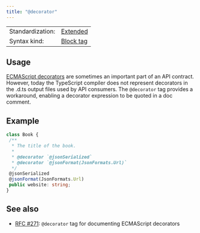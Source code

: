 ```yaml
---
title: "@decorator"
---
```


<!-- prettier-ignore-start -->
|    |    |
| -- | -- |
| Standardization: | [Extended](https://tsdoc.org/pages/spec/standardization_groups/) |
| Syntax kind: | [Block tag](https://tsdoc.org/pages/spec/tag_kinds/) |
<!-- prettier-ignore-end -->

## Usage

[ECMAScript decorators](https://www.typescriptlang.org/docs/handbook/decorators.html) are sometimes an important part
of an API contract. However, today the TypeScript compiler does not represent decorators in the .d.ts output files
used by API consumers. The `@decorator` tag provides a workaround, enabling a decorator expression to be quoted
in a doc comment.

## Example

```ts
class Book {
 /**
  * The title of the book.
  *
  * @decorator `@jsonSerialized`
  * @decorator `@jsonFormat(JsonFormats.Url)`
  */
 @jsonSerialized
 @jsonFormat(JsonFormats.Url)
 public website: string;
}
```

## See also

- [RFC #271](https://github.com/microsoft/tsdoc/issues/271): `@decorator` tag for documenting ECMAScript decorators

